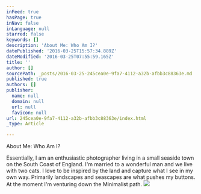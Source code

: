 ```yaml
---
inFeed: true
hasPage: true
inNav: false
inLanguage: null
starred: false
keywords: []
description: 'About Me: Who Am I?'
datePublished: '2016-03-25T15:57:34.889Z'
dateModified: '2016-03-25T07:55:59.165Z'
title: ''
author: []
sourcePath: _posts/2016-03-25-245cea0e-9fa7-4112-a32b-afbb3c88363e.md
published: true
authors: []
publisher:
  name: null
  domain: null
  url: null
  favicon: null
url: 245cea0e-9fa7-4112-a32b-afbb3c88363e/index.html
_type: Article

---
```

About Me: Who Am I?

Essentially,  I am  an enthusiastic photographer living in a small seaside town on the South Coast of England. I'm married to a wonderful man and we live with two cats. I love to be inspired by the land and capture what I see in my own way. Primarily landscapes and seascapes are what pushes my buttons. At the moment I'm venturing down the Minimalist path.
![](https://the-grid-user-content.s3-us-west-2.amazonaws.com/6d0bbb56-a678-4832-933d-c237f68da1d3.jpg)